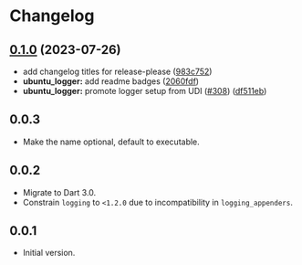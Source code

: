 # Changelog

## [0.1.0](https://github.com/canonical/ubuntu-flutter-plugins/compare/ubuntu_logger-v0.0.3...ubuntu_logger-v0.1.0) (2023-07-26)


* add changelog titles for release-please ([983c752](https://github.com/canonical/ubuntu-flutter-plugins/commit/983c752098eb62ec212027155abfefb31f78c0fa))
* **ubuntu_logger:** add readme badges ([2060fdf](https://github.com/canonical/ubuntu-flutter-plugins/commit/2060fdfc9f48e14c8afdd73f7c0045fa12ff3efd))
* **ubuntu_logger:** promote logger setup from UDI ([#308](https://github.com/canonical/ubuntu-flutter-plugins/issues/308)) ([df511eb](https://github.com/canonical/ubuntu-flutter-plugins/commit/df511eb0f2b055c1e0f8adeefd400c604e16ba41))

## 0.0.3

- Make the name optional, default to executable.

## 0.0.2

- Migrate to Dart 3.0.
- Constrain `logging` to `<1.2.0` due to incompatibility in `logging_appenders`.

## 0.0.1

- Initial version.
